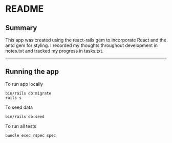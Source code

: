 # README

## Summary

This app was created using the react-rails gem to incorporate React and the antd gem for styling. I recorded my thoughts throughout development in notes.txt and tracked my progress in tasks.txt.

---

## Running the app

To run app locally
```
bin/rails db:migrate
rails s
```

To seed data
```
bin/rails db:seed
```

To run all tests
```
bundle exec rspec spec
```